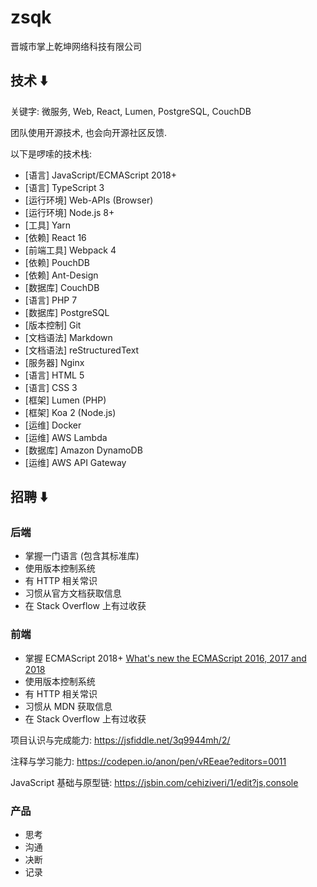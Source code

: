 # zsqk

晋城市掌上乾坤网络科技有限公司

## 技术 ⬇️

关键字: 微服务, Web, React, Lumen, PostgreSQL, CouchDB

团队使用开源技术, 也会向开源社区反馈.

以下是啰嗦的技术栈:

- [语言] JavaScript/ECMAScript 2018+
- [语言] TypeScript 3
- [运行环境] Web-APIs (Browser)
- [运行环境] Node.js 8+
- [工具] Yarn
- [依赖] React 16
- [前端工具] Webpack 4
- [依赖] PouchDB
- [依赖] Ant-Design
- [数据库] CouchDB
- [语言] PHP 7
- [数据库] PostgreSQL
- [版本控制] Git
- [文档语法] Markdown
- [文档语法] reStructuredText
- [服务器] Nginx
- [语言] HTML 5
- [语言] CSS 3
- [框架] Lumen (PHP)
- [框架] Koa 2 (Node.js)
- [运维] Docker
- [运维] AWS Lambda
- [数据库] Amazon DynamoDB
- [运维] AWS API Gateway

## 招聘 ⬇️

### 后端

- 掌握一门语言 (包含其标准库)
- 使用版本控制系统
- 有 HTTP 相关常识
- 习惯从官方文档获取信息
- 在 Stack Overflow 上有过收获

### 前端

- 掌握 ECMAScript 2018+ [What's new the ECMAScript 2016, 2017 and 2018](https://medium.freecodecamp.org/d52fa3b5a70e)
- 使用版本控制系统
- 有 HTTP 相关常识
- 习惯从 MDN 获取信息
- 在 Stack Overflow 上有过收获

项目认识与完成能力:
https://jsfiddle.net/3q9944mh/2/

注释与学习能力:
https://codepen.io/anon/pen/vREeae?editors=0011

JavaScript 基础与原型链:
https://jsbin.com/cehiziveri/1/edit?js,console

### 产品

- 思考
- 沟通
- 决断
- 记录
